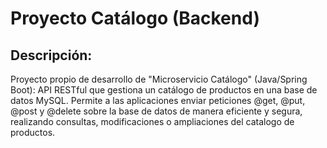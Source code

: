 # Proyecto Catálogo (Backend)
## Descripción:
Proyecto propio de desarrollo de "Microservicio Catálogo" (Java/Spring Boot): API RESTful que gestiona un catálogo de productos en una base de datos MySQL. Permite a las aplicaciones enviar peticiones
@get, @put, @post y @delete sobre la base de datos de manera eficiente y segura, realizando consultas, modificaciones o ampliaciones del catalogo de productos.
